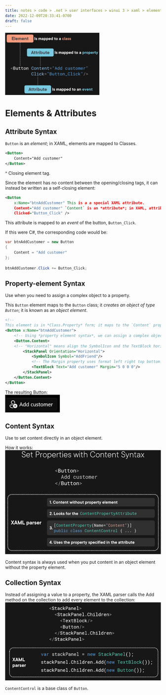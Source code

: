 ```yaml
---
title: notes > code > .net > user interfaces > winui 3 > xaml > elements and attributes
date: 2022-12-09T20:33:41-0700
draft: false
---
```

<img src="XAML_Elements-&-Attributes-image1.png" style="width:3.175in;height:2.09167in" />  

# Elements & Attributes
## Attribute Syntax
`Button` is an *element*; in XAML, elements are mapped to Classes.  
```xml
<Button>
    Content="Add customer"
</Button>
```
^ Closing element tag.

Since the element has no content between the opening/closing tags, it can instead be written as a self-closing element:
```xml
<Button
    x:Name="btnAddCustomer" This is a a special XAML attribute.
    Content="Add customer" `Content` is an *attribute*; in XAML, attributes can map to *properties*.
    Clicked="Button_Click" /> 
```
This attribute is mapped to an *event* of the button, `Button_Click`.

If this were C#, the corresponding code would be:
```cs
var btnAddCustomer = new Button 
{
    Content = "Add customer"
};

btnAddCustomer.Click += Button_Click;
```

## Property-element Syntax
Use when you need to assign a complex object to a property.

This `Button` element maps to the `Button` class; it *creates an object of type `Button`*; it is known as an *object element*.
```xml
<!--  
This element is in *Class.Property* form; it maps to the `Content` property of the `Button` class; it is known as a *property element*. -->
<Button x:Name="btnAddCustomer">
    <!-- Using *property element syntax*, we can assign a complex object to this property. -->
    <Button.Content> 
    <!-- "Horizontal" means align the SymbolIcon and the TextBlock horizontally. -->
        <StackPanel Orientation="Horizontal"> 
            <SymbolIcon Symbol="AddFriend"/>
            <!-- The Margin property uses format left right top bottom: -->
            <TextBlock Text="Add customer" Margin="5 0 0 0"/>
        </StackPanel>
    </Button.Content>
</Button>
```

The resulting Button:  
<img src="XAML_Elements-&-Attributes-image2.png" style="width:1.84167in;height:0.59167in" />  

## Content Syntax
Use to set content directly in an object element.

How it works:  
<img src="XAML_Elements-&-Attributes-image3.png" style="width:5.425in;height:3.49167in" />    

Content syntax is always used when you put content in an object element without the property element.

## Collection Syntax
Instead of assigning a value to a property, the XAML parser calls the Add method on the collection to add every element to the collection:  
<img src="XAML_Elements-&-Attributes-image4.png" style="width:5.40833in;height:2.625in" />  

`ContentControl` is a base class of `Button`.
